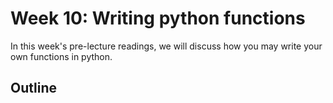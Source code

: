 # Week 10: Writing python functions

In this week's pre-lecture readings, we will discuss how you may write your own functions in python.

## Outline

> ```{tableofcontents}
> ```